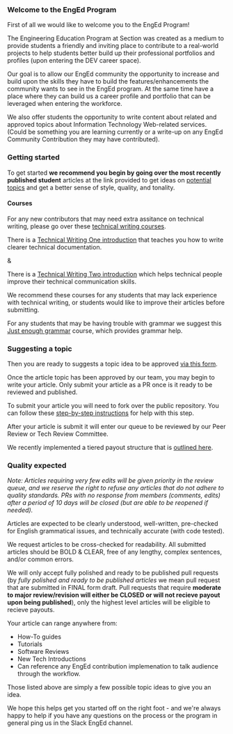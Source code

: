 ### Welcome to the EngEd Program
First of all we would like to welcome you to the EngEd Program!

The Engineering Education Program at Section was created as a medium to provide students a friendly and inviting place to contribute to a real-world projects to help students better build up their professional portfolios and profiles (upon entering the DEV career space). 

Our goal is to allow our EngEd community the opportunity to increase and build upon the skills they have to build the features/enhancements the community wants to see in the EngEd program. At the same time have a place where they can build us a career profile and portfolio that can be leveraged when entering the workforce.


We also offer students the opportunity to write content about related and approved topics about Information Technology Web-related services. (Could be something you are learning currently or a write-up on any EngEd Community Contribution they may have contributed).

### Getting started
To get started **we recommend you begin by going over the most recently published student** articles at the link provided to get ideas on [potential topics](https://www.section.io/engineering-education/) and get a better sense of style, quality, and tonality.

#### Courses 
For any new contributors that may need extra assitance on technical writing, please go over these [technical writing courses](https://developers.google.com/tech-writing/overview). 

There is a [Technical Writing One introduction](https://developers.google.com/tech-writing/one) that teaches you how to write clearer technical documentation.

&

There is a [Technical Writing Two introduction](https://developers.google.com/tech-writing/two) which helps technical people improve their technical communication skills.

We recommend these courses for any students that may lack experience with technical writing, or students would like to improve their articles before submitting.

For any students that may be having trouble with grammar we suggest this [Just enough grammar](https://developers.google.com/tech-writing/one/just-enough-grammar) course, which provides grammar help.

### Suggesting a topic
Then you are ready to suggests a topic idea to be approved [via this form](https://github.com/section-io/engineering-education/issues/new?assignees=&labels=topic+suggestion&template=enged-content-idea-suggestion.md&title=).

Once the article topic has been approved by our team, you may begin to write your article. Only submit your article as a PR once is it ready to be reviewed and published.

To submit your article you will need to fork over the public repository. You can follow these [step-by-step instructions](https://github.com/section-io/engineering-education/blob/master/new_contributors/UPLOAD_INSTRUCTIONS.md) for help with this step.

After your article is submit it will enter our queue to be reviewed by our Peer Review or Tech Review Committee.

We recently implemented a tiered payout structure that is [outlined here](https://github.com/section-io/engineering-education/blob/master/new_contributors/CONTRIBUTING.md#review-approval--payment-processes).

### Quality expected
*Note: Articles requiring very few edits will be given priority in the review queue, and we reserve the right to refuse any articles that do not adhere to quality standards. PRs with no response from members (comments, edits) after a period of 10 days will be closed (but are able to be reopened if needed).*

Articles are expected to be clearly understood, well-written, pre-checked for English grammatical issues, and technically accurate (with code tested).

We request articles to be cross-checked for readability. All submitted articles should be BOLD & CLEAR, free of any lengthy, complex sentences, and/or common errors.

We will only accept fully polished and ready to be published pull requests (by *fully polished and ready to be published articles* we mean pull request that are submitted in FINAL form draft. Pull requests that require **moderate to major review/revision will either be CLOSED or will not recieve payout upon being published**), only the highest level articles will be eligible to recieve payouts.

Your article can range anywhere from:
- How-To guides  
- Tutorials  
- Software Reviews  
- New Tech Introductions
- Can reference any EngEd contribution implemenation to talk audience through the workflow.

Those listed above are simply a few possible topic ideas to give you an idea.

We hope this helps get you started off on the right foot - and we're always happy to help if you have any questions on the process or the program in general ping us in the Slack EngEd channel.
